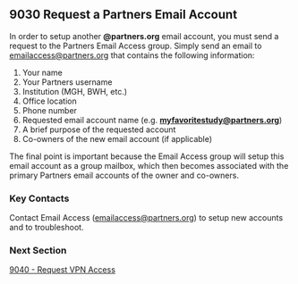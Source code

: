 ## 9030 Request a Partners Email Account

In order to setup another **@partners.org** email account, you must send a request to the Partners Email Access group. Simply send an email to emailaccess@partners.org that contains the following information:

1. Your name
2. Your Partners username
3. Institution (MGH, BWH, etc.)
4. Office location
5. Phone number
6. Requested email account name (e.g. **myfavoritestudy@partners.org**)
7. A brief purpose of the requested account
8. Co-owners of the new email account (if applicable)

The final point is important because the Email Access group will setup this email account as a group mailbox, which then becomes associated with the primary Partners email accounts of the owner and co-owners.


### Key Contacts

Contact Email Access (emailaccess@partners.org) to setup new accounts and to troubleshoot.


### Next Section

[9040 - Request VPN Access](https://github.com/sleepepi/howto/blob/master/9000-miscellaneous/9040-request-vpn-access.md)
